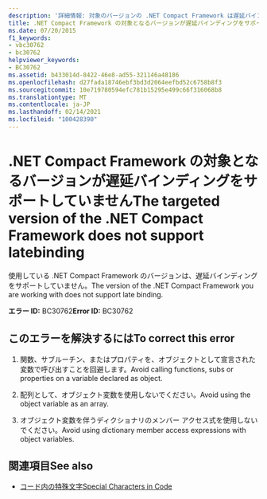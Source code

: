 ```yaml
---
description: '詳細情報: 対象のバージョンの .NET Compact Framework は遅延バインディングをサポートしていません。'
title: .NET Compact Framework の対象となるバージョンが遅延バインディングをサポートしていません
ms.date: 07/20/2015
f1_keywords:
- vbc30762
- bc30762
helpviewer_keywords:
- BC30762
ms.assetid: b433014d-8422-46e8-ad55-321146a48186
ms.openlocfilehash: d27fada18746ebf3bd3d2064eefbd52c6758b8f3
ms.sourcegitcommit: 10e719780594efc781b15295e499c66f316068b8
ms.translationtype: MT
ms.contentlocale: ja-JP
ms.lasthandoff: 02/14/2021
ms.locfileid: "100428390"
---
```

# <a name="the-targeted-version-of-the-net-compact-framework-does-not-support-latebinding"></a><span data-ttu-id="38ecb-103">.NET Compact Framework の対象となるバージョンが遅延バインディングをサポートしていません</span><span class="sxs-lookup"><span data-stu-id="38ecb-103">The targeted version of the .NET Compact Framework does not support latebinding</span></span>

<span data-ttu-id="38ecb-104">使用している .NET Compact Framework のバージョンは、遅延バインディングをサポートしていません。</span><span class="sxs-lookup"><span data-stu-id="38ecb-104">The version of the .NET Compact Framework you are working with does not support late binding.</span></span>  
  
 <span data-ttu-id="38ecb-105">**エラー ID:** BC30762</span><span class="sxs-lookup"><span data-stu-id="38ecb-105">**Error ID:** BC30762</span></span>  
  
## <a name="to-correct-this-error"></a><span data-ttu-id="38ecb-106">このエラーを解決するには</span><span class="sxs-lookup"><span data-stu-id="38ecb-106">To correct this error</span></span>  
  
1. <span data-ttu-id="38ecb-107">関数、サブルーチン、またはプロパティを、オブジェクトとして宣言された変数で呼び出すことを回避します。</span><span class="sxs-lookup"><span data-stu-id="38ecb-107">Avoid calling functions, subs or properties on a variable declared as object.</span></span>  
  
2. <span data-ttu-id="38ecb-108">配列として、オブジェクト変数を使用しないでください。</span><span class="sxs-lookup"><span data-stu-id="38ecb-108">Avoid using the object variable as an array.</span></span>  
  
3. <span data-ttu-id="38ecb-109">オブジェクト変数を伴うディクショナリのメンバー アクセス式を使用しないでください。</span><span class="sxs-lookup"><span data-stu-id="38ecb-109">Avoid using dictionary member access expressions with object variables.</span></span>  
  
## <a name="see-also"></a><span data-ttu-id="38ecb-110">関連項目</span><span class="sxs-lookup"><span data-stu-id="38ecb-110">See also</span></span>

- [<span data-ttu-id="38ecb-111">コード内の特殊文字</span><span class="sxs-lookup"><span data-stu-id="38ecb-111">Special Characters in Code</span></span>](../programming-guide/program-structure/special-characters-in-code.md)
